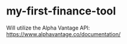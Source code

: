 # my-first-finance-tool
Will utilize the Alpha Vantage API: https://www.alphavantage.co/documentation/